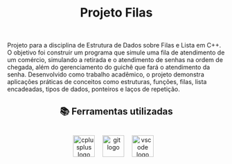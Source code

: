 <h1 align='center'>Projeto Filas</h1>
<br>
<p align='left'>Projeto para a disciplina de Estrutura de Dados sobre Filas e Lista em C++. O objetivo foi construir um programa que simule uma fila de atendimento de um comércio, simulando a retirada e o atendimento de senhas na ordem de chegada, além do gerenciamento do guichê que fará o atendimento da senha. Desenvolvido como trabalho acadêmico, o projeto demonstra aplicações práticas de conceitos como estruturas, funções, filas, lista encadeadas, tipos de dados, ponteiros e laços de repetição.</p>
<h2 align="center">📚 Ferramentas utilizadas</h2>
<br>
<div align="center">
  <img src="https://cdn.jsdelivr.net/gh/devicons/devicon/icons/cplusplus/cplusplus-original.svg" height="50" alt="cplusplus logo"/>
  <img width="10" />
  <img src="https://cdn.jsdelivr.net/gh/devicons/devicon/icons/git/git-original.svg" height="50" alt="git logo"/>
  <img width="10" />
  <img src="https://cdn.jsdelivr.net/gh/devicons/devicon/icons/vscode/vscode-original.svg" height="50" alt="vscode logo"/>
  <img width="10"/>
</div>
<br>
